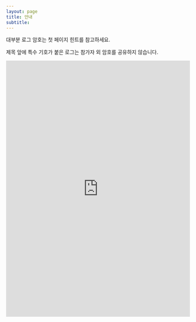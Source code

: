 ```yaml
---
layout: page
title: 안내
subtitle: 
---
```


대부분 로그 암호는 첫 페이지 힌트를 참고하세요.

제목 앞에 특수 기호가 붙은 로그는 참가자 외 암호를 공유하지 않습니다.

<iframe src="https://docs.google.com/spreadsheets/d/1zqMohCmZlHBORXjnbvKGdVAekQha5SnTIHJ0JWLkaD4/preview" frameborder="0" height="700px" width="100%"></iframe>


